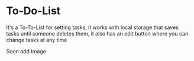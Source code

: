 # To-Do-List
It's a To-To-List for setting tasks, it works with local storage that saves tasks until someone deletes them, it also has an edit button where you can change tasks at any time

Soon add Image

